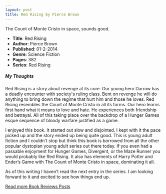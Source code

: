 ```yaml
---
layout: post
title: Red Rising by Pierce Brown
---
```


The Count of Monte Cristo in space, sounds good.

- **Title**: Red Rising
- **Author**: Pierce Brown
- **Published**: 01-2-2014
- **Genre**: Science Fiction
- **Pages**: 382
- **Series**: Red Rising

##### My Thoughts
Red Rising is a story about revenge at its core. Our young hero Darrow has a deadly encounter with society's ruling class. Bent on revenge he will do anything to bring down the regime that hurt him and those he loves. Red Rising resembles the Count of Monte Cristo in all its forms. Our hero learns first hand what it means to love and hate. He experiences both friendship and betrayal. All of this taking place over the backdrop of a Hunger Games esque sequence of bloody warfare justified as a game.

I enjoyed this book. It started out slow and disjointed. I kept with it the pace picked up and the story ended up being quite good. This is young adult fiction and I couldn’t stop but think this book is borrowed from all the other popular dystopian young adult series out there today. If you even had a passable enjoyment for Hunger Games, Divergent, or the Maze Runner you would probably like Red Rising. It also has elements of Harry Potter and Ender’s Game with The Count of Monte Cristo in space, dominating it all. 

As of this writing I haven’t read the next entry in the series. I am looking forward to it and excited to see how things end up.

[Read more Book Reviews Posts](https://tactictalisman.github.io/book-reviews/)
